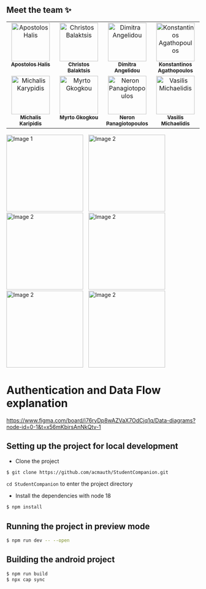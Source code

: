 ## Meet the team ✨
<!-- 
    Apostolos Halis
    Christos Balaktsis
    Dimitra Angelidou
    Konstantinos Agathopoulos
    Michalis Karypidis
    Myrto Gkogkou
    Neron Panagiotopoulos
    Vasilis Michaelidis
 -->
<table>
    <tbody>
        <tr>
            <td align="center" valign="top" width="25%">
                <a href="https://github.com/TolisSth">
                    <img src="https://avatars.githubusercontent.com/u/93685610?v=4?s=100" width="100px;" alt="Apostolos Halis"/>
                    <br />
                    <sub><b>Apostolos Halis</b></sub>
                </a>
            </td>
            <td align="center" valign="top" width="25%">
                <a href="https://github.com/balaktsisc">
                    <img src="https://avatars.githubusercontent.com/u/74056421?v=4?s=100" width="100px;" alt="Christos Balaktsis"/>
                    <br />
                    <sub><b>Christos Balaktsis</b></sub>
                </a>
            </td>
            <td align="center" valign="top" width="25%">
                <a href="https://github.com/dangelidou">
                    <img src="https://avatars.githubusercontent.com/u/115474360?v=4?s=100" width="100px;" alt="Dimitra Angelidou"/>
                    <br />
                    <sub><b>Dimitra Angelidou</b></sub>
                </a>
            </td>
            <td align="center" valign="top" width="25%">
                <a href="https://github.com/Kostaga">
                    <img src="https://avatars.githubusercontent.com/u/59094550?v=4?s=100" width="100px;" alt="Konstantinos Agathopoulos"/>
                    <br />
                    <sub><b>Konstantinos Agathopoulos</b></sub>
                </a>
            </td>
            </tr>
            <tr>
            <td align="center" valign="top" width="25%">
                <a href="https://github.com/VirtualVirtuosoV1">
                    <img src="https://avatars.githubusercontent.com/u/110724304?v=4?s=100" width="100px;" alt="Michalis Karypidis"/>
                    <br />
                    <sub><b>Michalis Karipidis</b></sub>
                </a>
            </td>
            <td align="center" valign="top" width="25%">
                <a href="https://github.com/itsMyrto">
                    <img src="https://avatars.githubusercontent.com/u/75997814?v=4?s=100" width="100px;" alt="Myrto Gkogkou"/>
                    <br />
                    <sub><b>Myrto Gkogkou</b></sub>
                </a>
            </td>
            <td align="center" valign="top" width="25%">
                <a href="https://github.com/neron-png">
                    <img src="https://avatars.githubusercontent.com/u/18248043?v=4?s=100" width="100px;" alt="Neron Panagiotopoulos"/>
                    <br />
                    <sub><b>Neron Panagiotopoulos</b></sub>
                </a>
            </td>
            </td>
            <td align="center" valign="top" width="25%">
                <a href="https://github.com/VasilisMicha">
                    <img src="https://avatars.githubusercontent.com/u/145148992?v=4?s=100" width="100px;" alt="Vasilis Michaelidis"/>
                    <br />
                    <sub><b>Vasilis Michaelidis</b></sub>
                </a>
            </td>
        </tr>
    </tbody>
</table>

<p float="left">
  <img src="https://cdn.discordapp.com/attachments/1139193885084627024/1229763594665721908/Artboard_1.png?ex=6630dd98&is=661e6898&hm=8bcd18435c60fbefbd67801e7bd9adee38ee67f57c2a7c0cdac453b41011f9c6&" alt="Image 1" style="height:200px; margin-right: 10px;">
  <img src="https://cdn.discordapp.com/attachments/1139193885084627024/1229763595168907284/Artboard_2_1.png?ex=6630dd98&is=661e6898&hm=a4e66e246918cbe071d1695e912c8b7174669aa0d073afb5c9e92e4506bd1af1&" alt="Image 2" style="height:200px; margin-right: 10px;">
  <img src="https://cdn.discordapp.com/attachments/1139193885084627024/1229763595693461514/Caffeteria.png?ex=6630dd99&is=661e6899&hm=9271336b3b03fc1845a8e953e1bb4a3dcb3af2a10780a988d01ef6236d2377ed&" alt="Image 2" style="height:200px; margin-right: 10px;">
  <img src="https://cdn.discordapp.com/attachments/1139193885084627024/1229763592816169021/grades.png?ex=6630dd98&is=661e6898&hm=c1de10a0d6957430cae6e18cb03c18f16fe44d33b57f5d67dd73707d53346ba9&" alt="Image 2" style="height:200px; margin-right: 10px;">
  <img src="https://cdn.discordapp.com/attachments/1139193885084627024/1229763593373876285/Notifications.png?ex=6630dd98&is=661e6898&hm=2b0f9bed01928b4ead1050a51a970cd038c8df29cd9306d71d3749b082b3edb5&" alt="Image 2" style="height:200px; margin-right: 10px;">
  <img src="https://cdn.discordapp.com/attachments/1139193885084627024/1229763594103554138/schedule.png?ex=6630dd98&is=661e6898&hm=32aaeced0ca09435a5f6f3f28382ca3d825448e8ceb1a7e01d2c8362d6342571&" alt="Image 2" style="height:200px; margin-right: 10px;">
</p>

# Authentication and Data Flow explanation

https://www.figma.com/board/i76ryDp8wAZVaX7OdCjq1q/Data-diagrams?node-id=0-1&t=x56mKbirsAnNkQtv-1


## Setting up the project for local development
- Clone the project
```bash
$ git clone https://github.com/acmauth/StudentCompanion.git
```

`cd StudentCompanion` to enter the project directory

- Install the dependencies with node 18
```bash
$ npm install
```

## Running the project in preview mode
```bash
$ npm run dev -- --open
```

## Building the android project
```bash
$ npm run build
$ npx cap sync
```

